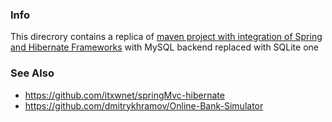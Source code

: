 ### Info

This direcrory contains a replica of [maven project with integration of Spring and Hibernate Frameworks](https://github.com/ravi2krishna/spring-hibernate-maven-webapp) with MySQL backend replaced with SQLite one


### See Also
 * https://github.com/itxwnet/springMvc-hibernate
 * https://github.com/dmitrykhramov/Online-Bank-Simulator
